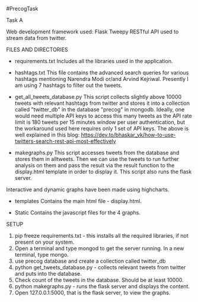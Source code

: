 #PrecogTask

Task A

Web development framework used: Flask
Tweepy RESTful API used to stream data from twitter.


FILES AND DIRECTORIES

- requirements.txt 
 Includes all the libraries used in the application.

- hashtags.txt
 This file contains the advanced search queries for various hashtags mentioning Narendra Modi or/and Arvind Kejriwal. Presently I am using 7 hashtags to filter out the tweets.

- get_all_tweets_database.py
 This script collects slightly above 10000 tweets with relevant hashtags from twitter and stores it into a collection called "twitter_db" in the database "precog" in mongodb.
 Ideally, one would need multiple API keys to access this many tweets as the API rate limit is 180 tweets per 15 minutes window per user authentication, but the workaround used here requires only 1 set of API keys. 
 The above is well explained in this blog: https://dev.to/bhaskar_vk/how-to-use-twitters-search-rest-api-most-effectively

- makegraphs.py
 This script accesses tweets from the database and stores them in alltweets. 
 Then we can use the tweets to run further analysis on them and pass the result via the result function to the display.html template in order to display it.
 This script also runs the flask server.

Interactive and dynamic graphs have been made using highcharts. 

- templates
Contains the main html file - display.html.

- Static
 Contains the javascript files for the 4 graphs. 


SETUP

1. pip freeze requirements.txt - this installs all the required libraries, if not present on your system.
2. Open a terminal and type mongod to get the server running. In a new terminal, type mongo.
3. use precog database and create a collection called twitter_db
4. python get_tweets_database.py - collects relevant tweets from twitter and puts into the database. 
5. Check count of the tweets in the database. Should be at least 10000.
6. python makegraphs.py - runs the flask server and displays the content.
7. Open 127.0.0.1:5000, that is the flask server, to view the graphs.